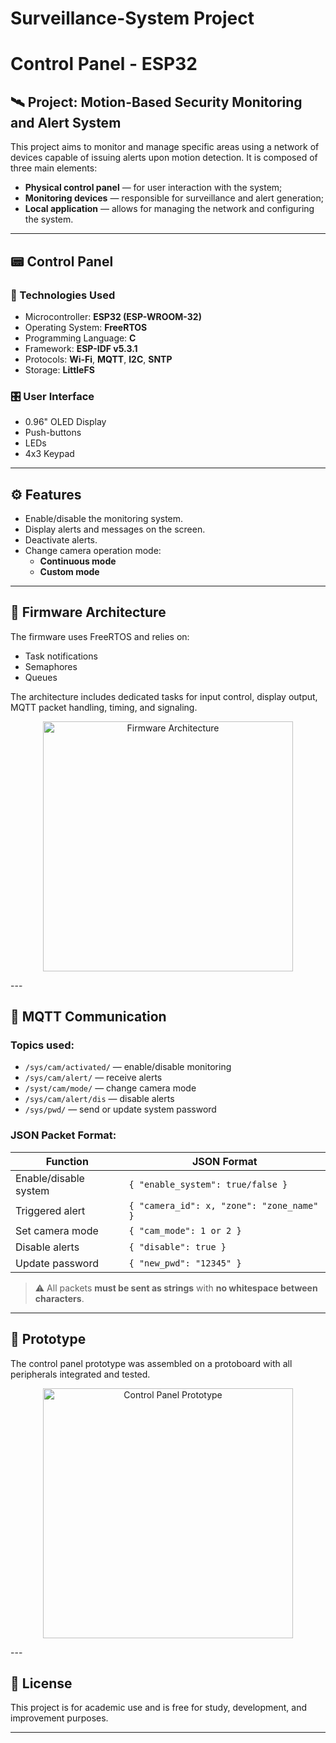# Surveillance-System Project
# Control Panel - ESP32

## 🛰️ Project: Motion-Based Security Monitoring and Alert System

This project aims to monitor and manage specific areas using a network of devices capable of issuing alerts upon motion detection. It is composed of three main elements:

- **Physical control panel** — for user interaction with the system;
- **Monitoring devices** — responsible for surveillance and alert generation;
- **Local application** — allows for managing the network and configuring the system.

---

## 📟 Control Panel

### 🧠 Technologies Used

- Microcontroller: **ESP32 (ESP-WROOM-32)**
- Operating System: **FreeRTOS**
- Programming Language: **C**
- Framework: **ESP-IDF v5.3.1**
- Protocols: **Wi-Fi**, **MQTT**, **I2C**, **SNTP**
- Storage: **LittleFS**

### 🎛️ User Interface

- 0.96" OLED Display
- Push-buttons
- LEDs
- 4x3 Keypad

---

## ⚙️ Features

- Enable/disable the monitoring system.
- Display alerts and messages on the screen.
- Deactivate alerts.
- Change camera operation mode:
  - **Continuous mode**
  - **Custom mode**

---

## 🧩 Firmware Architecture

The firmware uses FreeRTOS and relies on:

- Task notifications
- Semaphores
- Queues

The architecture includes dedicated tasks for input control, display output, MQTT packet handling, timing, and signaling.

<p align="center">
  <img src="images/control_painel_architecture.png" alt="Firmware Architecture" width="400"/>
</p>
---

## 📡 MQTT Communication

### Topics used:

- `/sys/cam/activated/` — enable/disable monitoring
- `/sys/cam/alert/` — receive alerts
- `/syst/cam/mode/` — change camera mode
- `/sys/cam/alert/dis` — disable alerts
- `/sys/pwd/` — send or update system password

### JSON Packet Format:

| Function                           | JSON Format                                            |
|-----------------------------------|--------------------------------------------------------|
| Enable/disable system             | `{ "enable_system": true/false }`                     |
| Triggered alert                   | `{ "camera_id": x, "zone": "zone_name" }`             |
| Set camera mode                   | `{ "cam_mode": 1 or 2 }`                              |
| Disable alerts                    | `{ "disable": true }`                                 |
| Update password                   | `{ "new_pwd": "12345" }`                              |

> ⚠️ All packets **must be sent as strings** with **no whitespace between characters**.

---

## 🧪 Prototype

The control panel prototype was assembled on a protoboard with all peripherals integrated and tested.

<p align="center">
  <img src="images/prototype_v1.0.jpeg" alt="Control Panel Prototype" width="400"/>
</p>
---

## 📄 License

This project is for academic use and is free for study, development, and improvement purposes.

---
